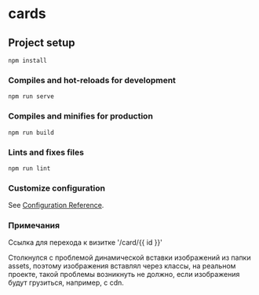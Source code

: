 # cards

## Project setup
```
npm install
```

### Compiles and hot-reloads for development
```
npm run serve
```

### Compiles and minifies for production
```
npm run build
```

### Lints and fixes files
```
npm run lint
```

### Customize configuration
See [Configuration Reference](https://cli.vuejs.org/config/).

### Примечания
Ссылка для перехода к визитке '/card/{{ id }}'

Столкнулся с проблемой динамической вставки изображений из папки assets, поэтому изображения вставлял через классы, на реальном проекте, такой проблемы возникнуть не должно, если изображения будут грузиться, например, с cdn.
